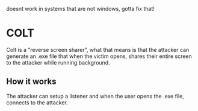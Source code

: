doesnt work in systems that are not windows, gotta fix that!
# COLT

Colt is a "reverse screen sharer", what that means is that the attacker can generate an .exe file that when the victim opens, shares their entire screen to the attacker while running background.

## How it works
The attacker can setup a listener and when the user opens the .exe file, connects to the attacker.